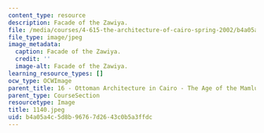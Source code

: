 ```yaml
---
content_type: resource
description: Facade of the Zawiya.
file: /media/courses/4-615-the-architecture-of-cairo-spring-2002/b4a05a4c5d8b96767d2643c0b5a3ffdc_1140.jpeg
file_type: image/jpeg
image_metadata:
  caption: Facade of the Zawiya.
  credit: ''
  image-alt: Facade of the Zawiya.
learning_resource_types: []
ocw_type: OCWImage
parent_title: 16 - Ottoman Architecture in Cairo - The Age of the Mamluk Beys
parent_type: CourseSection
resourcetype: Image
title: 1140.jpeg
uid: b4a05a4c-5d8b-9676-7d26-43c0b5a3ffdc
---
```

